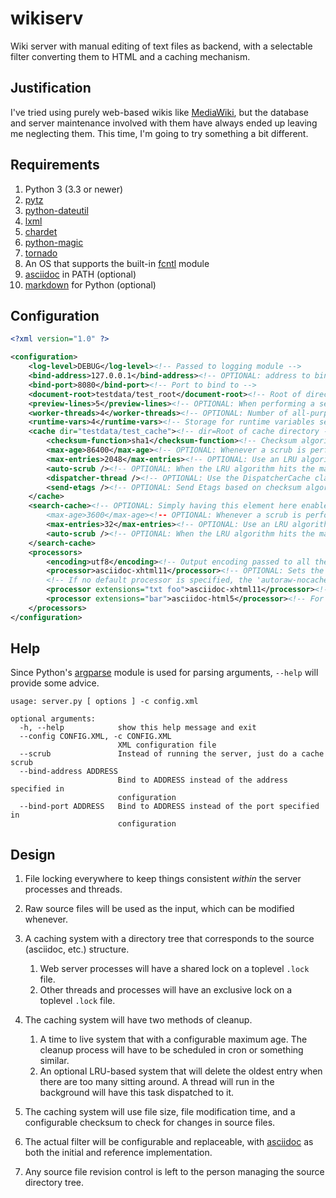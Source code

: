 wikiserv
========

Wiki server with manual editing of text files as backend, with a selectable filter
converting them to HTML and a caching mechanism.


Justification
-------------

I've tried using purely web-based wikis like [MediaWiki](http://www.mediawiki.org/wiki/MediaWiki]),
but the database and server maintenance involved with them have always ended up
leaving me neglecting them.  This time, I'm going to try something a bit
different.

Requirements
------------
1. Python 3 (3.3 or newer)
2. [pytz](http://pytz.sourceforge.net/)
3. [python-dateutil](http://labix.org/python-dateutil)
4. [lxml](http://lxml.de/)
5. [chardet](http://pypi.python.org/pypi/chardet)
6. [python-magic](http://github.com/ahupp/python-magic)
7. [tornado](http://www.tornadoweb.org/)
8. An OS that supports the built-in [fcntl](http://docs.python.org/3.3/library/fcntl.html) module
7. [asciidoc](http://www.methods.co.nz/asciidoc/) in PATH (optional)
8. [markdown](http://pypi.python.org/pypi/Markdown) for Python (optional)

Configuration
-------------

```xml
<?xml version="1.0" ?>

<configuration>
	<log-level>DEBUG</log-level><!-- Passed to logging module -->
	<bind-address>127.0.0.1</bind-address><!-- OPTIONAL: address to bind to -->
	<bind-port>8080</bind-port><!-- Port to bind to -->
	<document-root>testdata/test_root</document-root><!-- Root of directory containing files which will be procesed and served -->
	<preview-lines>5</preview-lines><!-- OPTIONAL: When performing a search, show this many lines from the source document -->
	<worker-threads>4</worker-threads><!-- OPTIONAL: Number of all-purpose worker threads to spawn.  DEFAULT: 1 -->
	<runtime-vars>4</runtime-vars><!-- Storage for runtime variables separate from the cache -->
	<cache dir="testdata/test_cache"><!-- dir=Root of cache directory -->
		<checksum-function>sha1</checksum-function><!-- Checksum algorithm used on the files to be processed to determine cache state -->
		<max-age>86400</max-age><!-- OPTIONAL: Whenever a scrub is performed, delete files that are older than this age (seconds) -->
		<max-entries>2048</max-entries><!-- OPTIONAL: Use an LRU algorithm to limit the approximate maximum number of entries in the cache -->
		<auto-scrub /><!-- OPTIONAL: When the LRU algorithm hits the maximum number of entries, automatically scrub the cache to clear up free slots -->
		<dispatcher-thread /><!-- OPTIONAL: Use the DispatcherCache class instead, which will perform automatic scrubbing in a separate thread -->
		<send-etags /><!-- OPTIONAL: Send Etags based on checksum algorithm -->
	</cache>
	<search-cache><!-- OPTIONAL: Simply having this element here enabled cached searches
		<max-age>3600</max-age><!-- OPTIONAL: Whenever a scrub is performed, delete files that are older than this age (seconds) -->
		<max-entries>32</max-entries><!-- OPTIONAL: Use an LRU algorithm to limit the approximate maximum number of entries in the cache -->
		<auto-scrub /><!-- OPTIONAL: When the LRU algorithm hits the maximum number of entries, automatically scrub the cache to clear up free slots -->
	</search-cache>
	<processors>
		<encoding>utf8</encoding><!-- Output encoding passed to all the processors -->
		<processor>asciidoc-xhtml11</processor><!-- OPTIONAL: Sets the default processor used to convert files to HTML -->
		<!-- If no default processor is specified, the 'autoraw-nocache' processor is used -->
		<processor extensions="txt foo">asciidoc-xhtml11</processor><!-- For the extensions txt and foo, use this processor to convert -->
		<processor extensions="bar">asciidoc-html5</processor><!-- For the extensions bar, used asciidoc-html5 instead -->
	</processors>
</configuration>
```

Help
----

Since Python's [argparse](https://docs.python.org/3/library/argparse.html) module
is used for parsing arguments, `--help` will provide some advice.

```
usage: server.py [ options ] -c config.xml 

optional arguments:
  -h, --help            show this help message and exit
  --config CONFIG.XML, -c CONFIG.XML
                        XML configuration file
  --scrub               Instead of running the server, just do a cache scrub
  --bind-address ADDRESS
                        Bind to ADDRESS instead of the address specified in
                        configuration
  --bind-port ADDRESS   Bind to ADDRESS instead of the port specified in
                        configuration
```

Design
------

1. File locking everywhere to keep things consistent _within_ the server processes
   and threads.

2. Raw source files will be used as the input, which can be modified whenever.

3. A caching system with a directory tree that corresponds to the source
   (asciidoc, etc.) structure.

    1. Web server processes will have a shared lock on a toplevel `.lock`
       file.
    2. Other threads and processes will have an exclusive lock on a toplevel
       `.lock` file.

4. The caching system will have two methods of cleanup.

    1. A time to live system that with a configurable maximum age.  The
       cleanup process will have to be scheduled in cron or something
       similar.
    2. An optional LRU-based system that will delete the oldest entry
       when there are too many sitting around.  A thread will run in the
       background will have this task dispatched to it.

5. The caching system will use file size, file modification time, and a
   configurable checksum to check for changes in source files.

6. The actual filter will be configurable and replaceable, with
   [asciidoc](http://www.methods.co.nz/asciidoc/) as both the initial
   and reference implementation.

7. Any source file revision control is left to the person managing the
   source directory tree.
